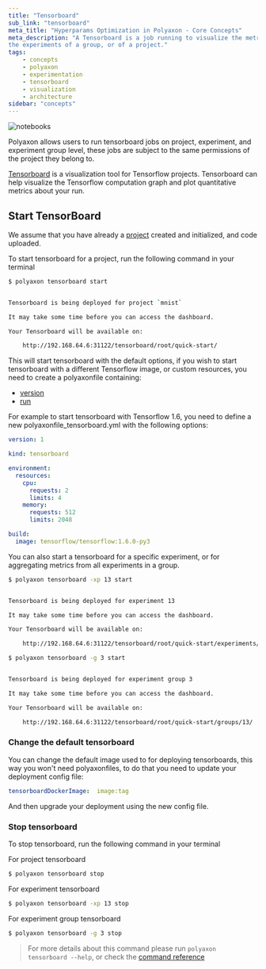 ```yaml
---
title: "Tensorboard"
sub_link: "tensorboard"
meta_title: "Hyperparams Optimization in Polyaxon - Core Concepts"
meta_description: "A Tensorboard is a job running to visualize the metrics of an experiment,
the experiments of a group, or of a project."
tags:
    - concepts
    - polyaxon
    - experimentation
    - tensorboard
    - visualization
    - architecture
sidebar: "concepts"
---
```


![notebooks](../../content/images/concepts/dashboard/tensorboards.png)

Polyaxon allows users to run tensorboard jobs on project, experiment, and experiment group level, these jobs are subject to the same permissions of the project they belong to.


[Tensorboard](https://www.tensorflow.org/programmers_guide/summaries_and_tensorboard) is a visualization tool for Tensorflow projects.
Tensorboard can help visualize the Tensorflow computation graph and plot quantitative metrics about your run.

## Start TensorBoard

We assume that you have already a [project](/concepts/projects/) created and initialized, and code uploaded.

To start tensorboard for a project, run the following command in your terminal

```bash
$ polyaxon tensorboard start


Tensorboard is being deployed for project `mnist`

It may take some time before you can access the dashboard.

Your Tensorboard will be available on:

    http://192.168.64.6:31122/tensorboard/root/quick-start/
```

This will start tensorboard with the default options,
if you wish to start tensorboard with a different Tensorflow image, or custom resources,
you need to create a polyaxonfile containing:

 * [version](/references/polyaxonfile-yaml-specification/version/)
 * [run](/references/polyaxonfile-yaml-specification/run/)

For example to start tensorboard with Tensorflow 1.6, you need to define a new polyaxonfile_tensorboard.yml with the following options:


```yaml
version: 1

kind: tensorboard

environment:
  resources:
    cpu:
      requests: 2
      limits: 4
    memory:
      requests: 512
      limits: 2048

build:
  image: tensorflow/tensorflow:1.6.0-py3
```

You can also start a tensorboard for a specific experiment, or for aggregating metrics from all experiments in a group.


```bash
$ polyaxon tensorboard -xp 13 start


Tensorboard is being deployed for experiment 13

It may take some time before you can access the dashboard.

Your Tensorboard will be available on:

    http://192.168.64.6:31122/tensorboard/root/quick-start/experiments/13/
```
```bash
$ polyaxon tensorboard -g 3 start


Tensorboard is being deployed for experiment group 3

It may take some time before you can access the dashboard.

Your Tensorboard will be available on:

    http://192.168.64.6:31122/tensorboard/root/quick-start/groups/13/
```

### Change the default tensorboard

You can change the default image used to for deploying tensorboards, this way you won't need polyaxonfiles, 
to do that you need to update your deployment config file:

```yaml
tensorboardDockerImage:  image:tag
``` 

And then upgrade your deployment using the new config file.

### Stop tensorboard

To stop tensorboard, run the following command in your terminal

For project tensorboard

```bash
$ polyaxon tensorboard stop
```

For experiment tensorboard

```bash
$ polyaxon tensorboard -xp 13 stop
```

For experiment group tensorboard

```bash
$ polyaxon tensorboard -g 3 stop
```

> For more details about this command please run `polyaxon tensorboard --help`, 
or check the [command reference](/references/polyaxon-cli/tensorboard/)
